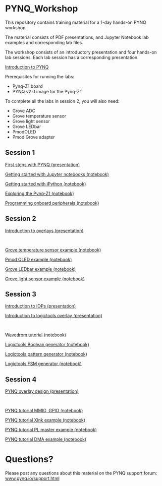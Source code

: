 # PYNQ_Workshop

This repository contains training material for a 1-day hands-on PYNQ workshop. 

The material consists of PDF presentations, and Jupyter Notebook lab examples and corresponding lab files. 

The workshop consists of an introductory presentation and four hands-on lab sessions. Each lab session has a corresponding presentation. 

<a href="01_PYNQ_Workshop_introduction.pdf">Introduction to PYNQ<a/>

Prerequisites for running the labs:

* Pynq-Z1 board
* PYNQ v2.0 image for the Pynq-Z1

To complete all the labs in session 2, you will also need:

* Grove ADC
* Grove temperature sensor
* Grove light sensor
* Grove LEDbar
* PmodOLED
* Pmod Grove adapter


## Session 1

<a href="Session_1/PYNQ_Workshop_First_steps.pdf">First steps with PYNQ (presentation)<a/>

<a href="Session_1/1_getting_started_with_Jupyter_Notebooks.ipynb">Getting started with Jupyter notebooks (notebook)</a>

<a href="Session_1/2_getting_started_with_IPython.ipynb">Getting started with iPython (notebook)</a>

<a href="Session_1/3_Exploring_PYNQ-Z1.ipynb">Exploring the Pynq-Z1 (notebook)</a>

<a href="Session_1/4_Programming_onboard_peripherals.ipynb">Programming onboard peripherals (notebook)</a>

## Session 2

<a href="Session_2/PYNQ_Workshop_Introduction_To_Overlays.pdf">Introduction to overlays (presentation)<a/>

<br>


<a href="Session_2/1_pmod_grove_tmp.ipynb">Grove temperature sensor example (notebook)</a>

<a href="Session_2/2_pmod_oled_example.ipynb">Pmod OLED example (notebook)</a>

<a href="Session_2/3_pmod_grove_ledbar.ipynb">Grove LEDbar example (notebook)</a>

<a href="Session_2/4_pmod_grove_light.ipynb">Grove light sensor example (notebook)</a>

## Session 3

<a href="Session_3/PYNQ_Workshop_IOPs.pdf">Introduction to IOPs (presentation)<a/>

<a href="Session_3/PYNQ_Workshop_logictools.pdf">Introduction to logictools overlay (presentation)<a/>

<br>

<a href="Session_3/1_wavedrom_tutorial.ipynb">Wavedrom tutorial (notebook)</a>

<a href="Session_3/2_boolean_generator.ipynb">Logictools Boolean generator (notebook)</a>

<a href="Session_3/3_pattern_generator.ipynb">Logictools pattern generator (notebook)</a>

<a href="Session_3/4_fsm_generator.ipynb">Logictools FSM generator (notebook)</a>

## Session 4

<a href="Session_4/PYNQ_Workshop_overlay_design_methodology.pdf">PYNQ overlay design (presentation)<a/>

<br>


<a href="Session_4/1_pynqtutorial_gpio_mmio.ipynb">PYNQ tutorial MMIO, GPIO (notebook)</a>

<a href="Session_4/2_basic_xlnk_example.ipynb">PYNQ tutorial Xlnk example (notebook)</a>

<a href="Session_4/3_xlnk_with_pl_master_example.ipynb">PYNQ tutorial PL master example (notebook)</a>

<a href="Session_4/4_pynqtutorial_dma.ipynb">PYNQ tutorial DMA example (notebook)</a>

# Questions?

Please post any questions about this material on the PYNQ support forum: www.pynq.io/support.html